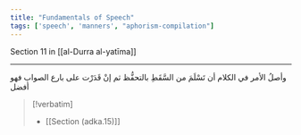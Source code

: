 ```yaml
---
title: "Fundamentals of Speech"
tags: ['speech', 'manners', "aphorism-compilation"]
---
```


 Section 11 in [[al-Durra al-yatīma]]

---
وأصلُ الأمر في الكلام أن تَسْلَمَ من السَّقَطِ بالتحفُّظ ثم إنْ قَدَرْت على بارع الصواب فهو أفضل

> [!verbatim]
> - [[Section (adka.15)]]
